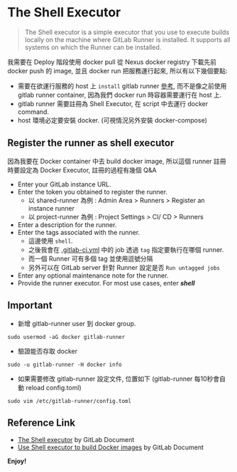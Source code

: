 # The Shell Executor

> The Shell executor is a simple executor that you use to execute builds locally on the machine where GitLab Runner is installed. It supports all systems on which the Runner can be installed.

我需要在 Deploy 階段使用 docker pull 從 Nexus docker registry 下載先前 docker push 的 image, 並且 docker run 把服務運行起來, 所以有以下幾個要點:

* 需要在欲運行服務的 host 上 `install` gitlab runner [參考](https://docs.gitlab.com/runner/install/linux-manually.html), 而不是像之前使用 gitlab runner container, 因為我們 docker run 時容器需要運行在 host 上.
* gitlab runner 需要註冊為 Shell Executor, 在 script 中去運行 docker command.
* host 環境必定要安裝 docker. (可視情況另外安裝 docker-compose)

## Register the runner as shell executor

因為我要在 Docker container 中去 build docker image, 所以這個 runner 註冊時要設定為 Docker Executor, 註冊的過程有幾個 Q&A

* Enter your GitLab instance URL.
* Enter the token you obtained to register the runner.
  * 以 shared-runner 為例 : Admin Area > Runners > Register an instance runner
  * 以 project-runner 為例 : Project Settings > CI/ CD > Runners
* Enter a description for the runner.
* Enter the tags associated with the runner.
  * 這邊使用 `shell`.
  * 之後我會在 [.gitlab-ci.yml](http://10.88.26.237/docker/gitlab/-/blob/main/.gitlab-ci.yml) 中的 job 透過 `tag` 指定要執行在哪個 runner.
  * 而一個 Runner 可有多個 tag 並使用逗號分隔
  * 另外可以在 GitLab server 針對 Runner 設定是否 `Run untagged jobs`
* Enter any optional maintenance note for the runner.
* Provide the runner executor. For most use cases, enter ___shell___

## Important

* 新增 gitlab-runner user 到 docker group.

```
sudo usermod -aG docker gitlab-runner
```

* 驗證能否存取 docker

```
sudo -u gitlab-runner -H docker info
```

* 如果需要修改 gitlab-runner 設定文件, 位置如下 (gitlab-runner 每10秒會自動 reload config.toml)

```
sudo vim /etc/gitlab-runner/config.toml
```

## Reference Link

* [The Shell executor](https://docs.gitlab.com/runner/executors/shell.html) by GitLab Document
* [Use Shell executor to build Docker images](https://docs.gitlab.com/ee/ci/docker/using_docker_build.html#use-docker-socket-binding) by GitLab Document

__Enjoy!__
